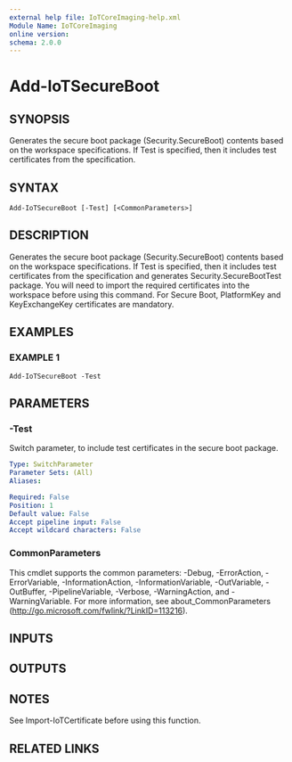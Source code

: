 ```yaml
---
external help file: IoTCoreImaging-help.xml
Module Name: IoTCoreImaging
online version:
schema: 2.0.0
---
```


# Add-IoTSecureBoot

## SYNOPSIS
Generates the secure boot package (Security.SecureBoot) contents based on the workspace specifications.
If Test is specified, then it includes test certificates from the specification.

## SYNTAX

```
Add-IoTSecureBoot [-Test] [<CommonParameters>]
```

## DESCRIPTION
Generates the secure boot package (Security.SecureBoot) contents based on the workspace specifications.
If Test is specified, then it includes test certificates from the specification and generates Security.SecureBootTest package.
You will need to import the required certificates into the workspace before using this command.
For Secure Boot, PlatformKey and KeyExchangeKey certificates are mandatory.

## EXAMPLES

### EXAMPLE 1
```
Add-IoTSecureBoot -Test
```

## PARAMETERS

### -Test
Switch parameter, to include test certificates in the secure boot package.

```yaml
Type: SwitchParameter
Parameter Sets: (All)
Aliases:

Required: False
Position: 1
Default value: False
Accept pipeline input: False
Accept wildcard characters: False
```

### CommonParameters
This cmdlet supports the common parameters: -Debug, -ErrorAction, -ErrorVariable, -InformationAction, -InformationVariable, -OutVariable, -OutBuffer, -PipelineVariable, -Verbose, -WarningAction, and -WarningVariable.
For more information, see about_CommonParameters (http://go.microsoft.com/fwlink/?LinkID=113216).

## INPUTS

## OUTPUTS

## NOTES
See Import-IoTCertificate before using this function.

## RELATED LINKS
